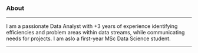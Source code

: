 
### **About**
-----
I am a passionate Data Analyst with +3 years of experience identifying efficiencies and problem areas within data streams, while communicating needs for projects. I am aslo a first-year MSc Data Science student.

-----

